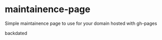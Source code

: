 # maintainence-page
Simple maintainence page to use for your domain hosted with gh-pages

backdated
